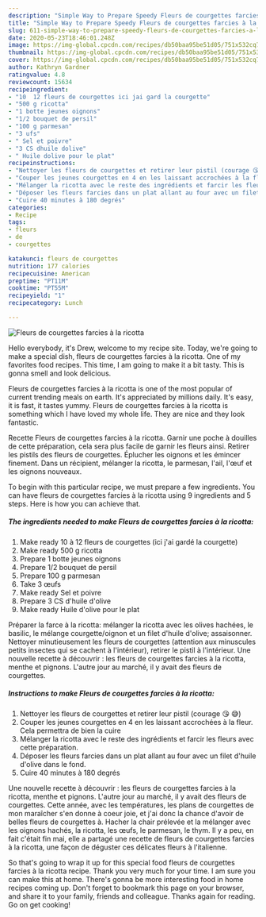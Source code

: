 ```yaml
---
description: "Simple Way to Prepare Speedy Fleurs de courgettes farcies à la ricotta"
title: "Simple Way to Prepare Speedy Fleurs de courgettes farcies à la ricotta"
slug: 611-simple-way-to-prepare-speedy-fleurs-de-courgettes-farcies-a-la-ricotta
date: 2020-05-23T18:46:01.248Z
image: https://img-global.cpcdn.com/recipes/db50baa95be51d05/751x532cq70/fleurs-de-courgettes-farcies-a-la-ricotta-photo-principale-de-la-recette.jpg
thumbnail: https://img-global.cpcdn.com/recipes/db50baa95be51d05/751x532cq70/fleurs-de-courgettes-farcies-a-la-ricotta-photo-principale-de-la-recette.jpg
cover: https://img-global.cpcdn.com/recipes/db50baa95be51d05/751x532cq70/fleurs-de-courgettes-farcies-a-la-ricotta-photo-principale-de-la-recette.jpg
author: Kathryn Gardner
ratingvalue: 4.8
reviewcount: 15634
recipeingredient:
- "10  12 fleurs de courgettes ici jai gard la courgette"
- "500 g ricotta"
- "1 botte jeunes oignons"
- "1/2 bouquet de persil"
- "100 g parmesan"
- "3 ufs"
- " Sel et poivre"
- "3 CS dhuile dolive"
- " Huile dolive pour le plat"
recipeinstructions:
- "Nettoyer les fleurs de courgettes et retirer leur pistil (courage 😘 😅)"
- "Couper les jeunes courgettes en 4 en les laissant accrochées à la fleur. Cela permettra de bien la cuire"
- "Mélanger la ricotta avec le reste des ingrédients et farcir les fleurs avec cette préparation."
- "Déposer les fleurs farcies dans un plat allant au four avec un filet d&#39;huile d&#39;olive dans le fond."
- "Cuire 40 minutes à 180 degrés"
categories:
- Recipe
tags:
- fleurs
- de
- courgettes

katakunci: fleurs de courgettes 
nutrition: 177 calories
recipecuisine: American
preptime: "PT11M"
cooktime: "PT55M"
recipeyield: "1"
recipecategory: Lunch

---
```



![Fleurs de courgettes farcies à la ricotta](https://img-global.cpcdn.com/recipes/db50baa95be51d05/751x532cq70/fleurs-de-courgettes-farcies-a-la-ricotta-photo-principale-de-la-recette.jpg)

Hello everybody, it's Drew, welcome to my recipe site. Today, we're going to make a special dish, fleurs de courgettes farcies à la ricotta. One of my favorites food recipes. This time, I am going to make it a bit tasty. This is gonna smell and look delicious.

Fleurs de courgettes farcies à la ricotta is one of the most popular of current trending meals on earth. It's appreciated by millions daily. It's easy, it is fast, it tastes yummy. Fleurs de courgettes farcies à la ricotta is something which I have loved my whole life. They are nice and they look fantastic.

Recette Fleurs de courgettes farcies à la ricotta. Garnir une poche à douilles de cette préparation, cela sera plus facile de garnir les fleurs ainsi. Retirer les pistils des fleurs de courgettes. Éplucher les oignons et les émincer finement. Dans un récipient, mélanger la ricotta, le parmesan, l&#39;ail, l&#39;œuf et les oignons nouveaux.


To begin with this particular recipe, we must prepare a few ingredients. You can have fleurs de courgettes farcies à la ricotta using 9 ingredients and 5 steps. Here is how you can achieve that.

<!--inarticleads1-->

##### The ingredients needed to make Fleurs de courgettes farcies à la ricotta:

1. Make ready 10 à 12 fleurs de courgettes (ici j&#39;ai gardé la courgette)
1. Make ready 500 g ricotta
1. Prepare 1 botte jeunes oignons
1. Prepare 1/2 bouquet de persil
1. Prepare 100 g parmesan
1. Take 3 œufs
1. Make ready  Sel et poivre
1. Prepare 3 CS d&#39;huile d&#39;olive
1. Make ready  Huile d&#39;olive pour le plat


Préparer la farce à la ricotta: mélanger la ricotta avec les olives hachées, le basilic, le mélange courgette/oignon et un filet d&#39;huile d&#39;olive; assaisonner. Nettoyer minutieusement les fleurs de courgettes (attention aux minuscules petits insectes qui se cachent à l&#39;intérieur), retirer le pistil à l&#39;intérieur. Une nouvelle recette à découvrir : les fleurs de courgettes farcies à la ricotta, menthe et pignons. L&#39;autre jour au marché, il y avait des fleurs de courgettes. 

<!--inarticleads2-->

##### Instructions to make Fleurs de courgettes farcies à la ricotta:

1. Nettoyer les fleurs de courgettes et retirer leur pistil (courage 😘 😅)
1. Couper les jeunes courgettes en 4 en les laissant accrochées à la fleur. Cela permettra de bien la cuire
1. Mélanger la ricotta avec le reste des ingrédients et farcir les fleurs avec cette préparation.
1. Déposer les fleurs farcies dans un plat allant au four avec un filet d&#39;huile d&#39;olive dans le fond.
1. Cuire 40 minutes à 180 degrés


Une nouvelle recette à découvrir : les fleurs de courgettes farcies à la ricotta, menthe et pignons. L&#39;autre jour au marché, il y avait des fleurs de courgettes. Cette année, avec les températures, les plans de courgettes de mon maraîcher s&#39;en donne à coeur joie, et j&#39;ai donc la chance d&#39;avoir de belles fleurs de courgettes à. Hacher la chair prélevée et la mélanger avec les oignons hachés, la ricotta, les œufs, le parmesan, le thym. Il y a peu, en fait c&#39;était fin mai, elle a partagé une recette de fleurs de courgettes farcies à la ricotta, une façon de déguster ces délicates fleurs à l&#39;italienne. 

So that's going to wrap it up for this special food fleurs de courgettes farcies à la ricotta recipe. Thank you very much for your time. I am sure you can make this at home. There's gonna be more interesting food in home recipes coming up. Don't forget to bookmark this page on your browser, and share it to your family, friends and colleague. Thanks again for reading. Go on get cooking!
